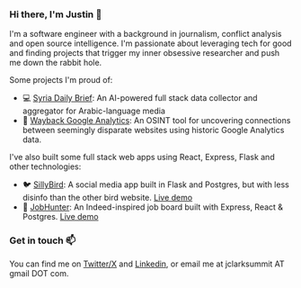 ### Hi there, I'm Justin 👋

I'm a software engineer with a background in journalism, conflict analysis and open source intelligence. I'm passionate about leveraging tech for good and finding projects that trigger my inner obsessive researcher and push me down the rabbit hole. 

Some projects I'm proud of:
- 💻 [Syria Daily Brief](https://github.com/jclark1913/SyriaDailyBrief): An AI-powered full stack data collector and aggregator for Arabic-language media
- 🔎 [Wayback Google Analytics](https://github.com/Bellingcat/wayback-google-analytics): An OSINT tool for uncovering connections between seemingly disparate websites using historic Google Analytics data.

I've also built some full stack web apps using React, Express, Flask and other technologies:
- 🐦 [SillyBird](https://github.com/jclark1913/warbler): A social media app built in Flask and Postgres, but with less disinfo than the other bird website. [Live demo](https://sillybird.justinclark.bio) 
- 👔 [JobHunter](https://github.com/jclark1913/jobly-frontend): An Indeed-inspired job board built with Express, React & Postgres. [Live demo](https://jobhunter.justinclark.bio)

### Get in touch 📫
You can find me on [Twitter/X](https://twitter.com/JustinClarkJO) and [Linkedin](https://www.linkedin.com/in/justin-w-clark/), or email me at jclarksummit AT gmail DOT com.

<!--
**jclark1913/jclark1913** is a ✨ _special_ ✨ repository because its `README.md` (this file) appears on your GitHub profile.

Here are some ideas to get you started:

- 🔭 I’m currently working on ...
- 🌱 I’m currently learning ...
- 👯 I’m looking to collaborate on ...
- 🤔 I’m looking for help with ...
- 💬 Ask me about ...
- 📫 How to reach me: ...
- 😄 Pronouns: ...
- ⚡ Fun fact: ...
-->
